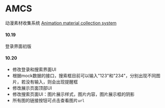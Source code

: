 # AMCS
动漫素材收集系统 [Animation material collection system](http://qm36mmz.xyz/AMCS/search.html)

#### 10.19 
登录界面初版

#### 10.20 
* 修改登录和搜索界面UI
* 根据mock数据的接口，搜索框目前可以输入"123"和"234"，分别出现不同图片，若没有输入，则会出现提醒框
* 修改展示页面顶部UI
* 修改搜索页面UI：图片展示样式，图片内容，图片展示框的阴影
* 所有图的链接按钮可点击查看图片`url`

